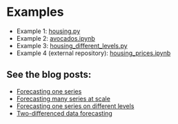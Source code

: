 # Examples

- Example 1: [housing.py](housing.py)
- Example 2: [avocados.ipynb](avocados.ipynb)
- Example 3: [housing_different_levels.py](housing_different_levels.py)
- Example 4 (external repository): [housing_prices.ipynb](https://github.com/mikekeith52/housing_prices/blob/main/housing_prices.ipynb)

## See the blog posts:
- [Forecasting one series](https://towardsdatascience.com/introducing-scalecast-a-forecasting-library-pt-1-33b556d9b019)
- [Forecasting many series at scale](https://towardsdatascience.com/may-the-forecasts-be-with-you-introducing-scalecast-pt-2-692f3f7f0be5)
- [Forecasting one series on different levels](https://towardsdatascience.com/forecast-on-3-levels-introducing-scalecast-pt-3-eb725e0be6c9)
- [Two-differenced data forecasting](https://medium.com/codex/forecasting-home-prices-in-your-zip-code-ab9be2c33d0e)
